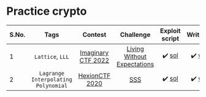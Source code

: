 # Practice crypto

| S.No. | Tags                        | Contest                                    | Challenge     | Exploit script | WriteUp |
|-------|:---------------------------:|:------------------------------------------:|:-------------:|:--------------:|:-------:|
|   1   | `Lattice`, `LLL`  | [Imaginary CTF 2022](https://ctftime.org/event/1670) | [Living Without Expectations](./src/Living%20Without%20Expectations/challenge/) | :heavy_check_mark: [sol](./src/Living%20Without%20Expectations/sol.py) | :heavy_check_mark: [wu](./src/Living%20Without%20Expectations/README.md) |
|   2   | `Lagrange Interpolating Polynomial` | [HexionCTF 2020](https://ctftime.org/event/1014) | [SSS](./src/SSS/challenge/) | :heavy_check_mark: [sol](./src/SSS/sol.py) | :heavy_check_mark: [wu](./src/SSS/README.md)
